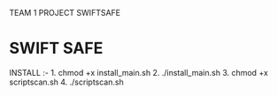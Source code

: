 TEAM 1 PROJECT SWIFTSAFE
<h1>SWIFT SAFE</h1>
<P>
  INSTALL :-
  1. chmod +x install_main.sh
  2. ./install_main.sh
  3. chmod +x scriptscan.sh
  4. ./scriptscan.sh  <website-argument >  
</P>
